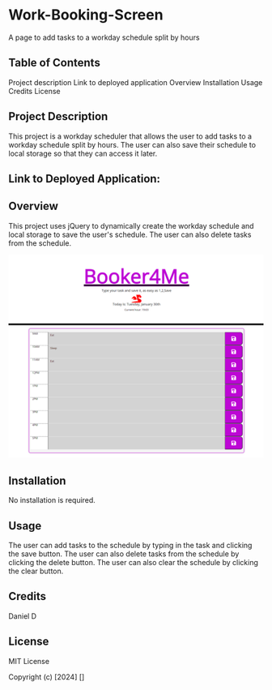 # Work-Booking-Screen
A page to add tasks to a workday schedule split by hours

## Table of Contents
Project description
Link to deployed application
Overview 
Installation
Usage
Credits
License


## Project Description
This project is a workday scheduler that allows the user to add tasks to a workday schedule split by hours. The user can also save their schedule to local storage so that they can access it later.

## Link to Deployed Application:

## Overview
This project uses jQuery to dynamically create the workday schedule and local storage to save the user's schedule. The user can also delete tasks from the schedule.

![Alt text](assets/images/image.png)

## Installation
No installation is required.

## Usage
The user can add tasks to the schedule by typing in the task and clicking the save button. The user can also delete tasks from the schedule by clicking the delete button. The user can also clear the schedule by clicking the clear button.

## Credits
Daniel D

## License
MIT License 

Copyright (c) [2024] [<Daniel D>]
